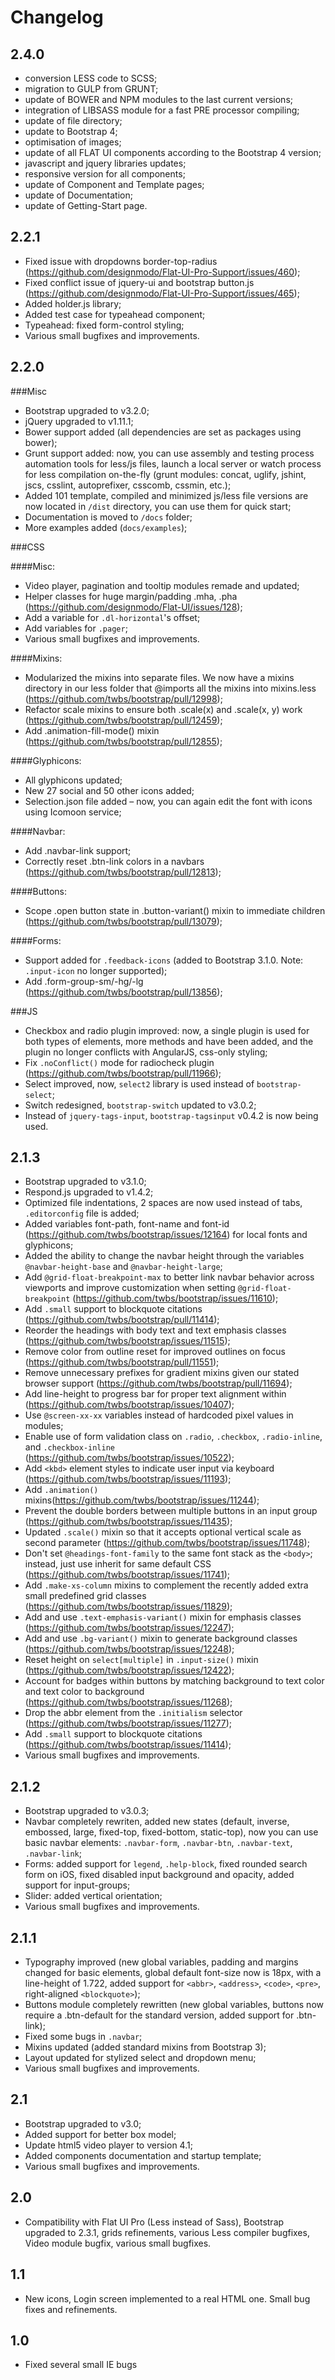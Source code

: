 # Changelog

## 2.4.0

  - conversion LESS code to SCSS;
  - migration to GULP from GRUNT;
  - update of BOWER and NPM modules to the last current versions;
  - integration of LIBSASS module for a fast PRE processor compiling;
  - update of file directory;
  - update to Bootstrap 4;
  - optimisation of images;
  - update of all FLAT UI components according to the Bootstrap 4 version;
  - javascript and jquery libraries updates;
  - responsive version for all components;
  - update of Component and Template pages;
  - update of Documentation;
  - update of Getting-Start page.

## 2.2.1

  * Fixed issue with dropdowns border-top-radius (https://github.com/designmodo/Flat-UI-Pro-Support/issues/460);
  * Fixed conflict issue of jquery-ui and bootstrap button.js (https://github.com/designmodo/Flat-UI-Pro-Support/issues/465);
  * Added holder.js library;
  * Added test case for typeahead component;
  * Typeahead: fixed form-control styling;
  * Various small bugfixes and improvements.

## 2.2.0

###Misc

  * Bootstrap upgraded to v3.2.0;
  * jQuery upgraded to v1.11.1;
  * Bower support added (all dependencies are set as packages using bower);
  * Grunt support added: now, you can use assembly and testing process automation tools for less/js files, launch a local server or watch process for less compilation on-the-fly (grunt modules: concat, uglify, jshint, jscs, csslint, autoprefixer, csscomb, cssmin, etc.);
  * Added 101 template, compiled and minimized js/less file versions are now located in `/dist` directory, you can use them for quick start;
  * Documentation is moved to `/docs` folder;
  * More examples added (`docs/examples`);

###CSS

####Misc:

  * Video player, pagination and tooltip modules remade and updated;
  * Helper classes for huge margin/padding .mha, .pha (https://github.com/designmodo/Flat-UI/issues/128);
  * Add a variable for `.dl-horizontal`'s offset;
  * Add variables for `.pager`;
  * Various small bugfixes and improvements.

####Mixins:

 * Modularized the mixins into separate files. We now have a mixins directory in our less folder that @imports all the mixins into mixins.less (https://github.com/twbs/bootstrap/pull/12998);
 * Refactor scale mixins to ensure both .scale(x) and .scale(x, y) work (https://github.com/twbs/bootstrap/pull/12459);
 * Add .animation-fill-mode() mixin (https://github.com/twbs/bootstrap/pull/12855);

####Glyphicons:
 * All glyphicons updated;
 * New 27 social and 50 other icons added;
 * Selection.json file added – now, you can again edit the font with icons using Icomoon service;

####Navbar:
 * Add .navbar-link support;
 * Correctly reset .btn-link colors in a navbars (https://github.com/twbs/bootstrap/pull/12813);

####Buttons:

 * Scope .open button state in .button-variant() mixin to immediate children (https://github.com/twbs/bootstrap/pull/13079);

####Forms:

  * Support added for `.feedback-icons` (added to Bootstrap 3.1.0. Note: `.input-icon` no longer supported);
  * Add .form-group-sm/-hg/-lg (https://github.com/twbs/bootstrap/pull/13856);

###JS

 * Checkbox and radio plugin improved: now, a single plugin is used for both types of elements, more methods and have been added, and the plugin no longer conflicts with AngularJS, css-only styling;
 * Fix `.noConflict()` mode for radiocheck plugin (https://github.com/twbs/bootstrap/pull/11966);
 * Select improved, now, `select2` library is used instead of `bootstrap-select`;
 * Switch redesigned, `bootstrap-switch` updated to v3.0.2;
 * Instead of `jquery-tags-input`, `bootstrap-tagsinput` v0.4.2 is now being used.

## 2.1.3
  * Bootstrap upgraded to v3.1.0;
  * Respond.js upgraded to v1.4.2;
  * Optimized file indentations, 2 spaces are now used instead of tabs, `.editorconfig` file is added;
  * Added variables font-path, font-name and font-id (https://github.com/twbs/bootstrap/issues/12164) for local fonts and glyphicons;
  * Added the ability to change the navbar height through the variables `@navbar-height-base` and `@navbar-height-large`;
  * Add `@grid-float-breakpoint-max` to better link navbar behavior across viewports and improve customization when setting `@grid-float-breakpoint` (https://github.com/twbs/bootstrap/issues/11610);
  * Add `.small` support to blockquote citations (https://github.com/twbs/bootstrap/pull/11414);
  * Reorder the headings with body text and text emphasis classes (https://github.com/twbs/bootstrap/issues/11515);
  * Remove color from outline reset for improved outlines on focus (https://github.com/twbs/bootstrap/pull/11551);
  * Remove unnecessary prefixes for gradient mixins given our stated browser support (https://github.com/twbs/bootstrap/pull/11694);
  * Add line-height to progress bar for proper text alignment within (https://github.com/twbs/bootstrap/issues/10407);
  * Use `@screen-xx-xx` variables instead of hardcoded pixel values in modules;
  * Enable use of form validation class on `.radio`, `.checkbox`, `.radio-inline`, and `.checkbox-inline` (https://github.com/twbs/bootstrap/issues/10522);
  * Add `<kbd>` element styles to indicate user input via keyboard (https://github.com/twbs/bootstrap/issues/11193);
  * Add `.animation()` mixins(https://github.com/twbs/bootstrap/issues/11244);
  * Prevent the double borders between multiple buttons in an input group (https://github.com/twbs/bootstrap/issues/11435);
  * Updated `.scale()` mixin so that it accepts optional vertical scale as second parameter (https://github.com/twbs/bootstrap/issues/11748);
  * Don't set `@headings-font-family` to the same font stack as the `<body>`; instead, just use inherit for same default CSS (https://github.com/twbs/bootstrap/issues/11741);
  * Add `.make-xs-column` mixins to complement the recently added extra small predefined grid classes (https://github.com/twbs/bootstrap/issues/11829);
  * Add and use `.text-emphasis-variant()` mixin for emphasis classes (https://github.com/twbs/bootstrap/issues/12247);
  * Add and use `.bg-variant()` mixin to generate background classes (https://github.com/twbs/bootstrap/issues/12248);
  * Reset height on `select[multiple]` in `.input-size()` mixin (https://github.com/twbs/bootstrap/issues/12422);
  * Account for badges within buttons by matching background to text color and text color to background (https://github.com/twbs/bootstrap/issues/11268);
  * Drop the abbr element from the `.initialism` selector (https://github.com/twbs/bootstrap/issues/11277);
  * Add `.small` support to blockquote citations (https://github.com/twbs/bootstrap/issues/11414);
  * Various small bugfixes and improvements.

## 2.1.2
  * Bootstrap upgraded to v3.0.3;
  * Navbar completely rewriten, added new states (default, inverse, embossed, large, fixed-top, fixed-bottom, static-top), now you can use basic navbar elements: `.navbar-form`, `.navbar-btn`, `.navbar-text`, `.navbar-link`;
  * Forms: added support for `legend`, `.help-block`, fixed rounded search form on iOS, fixed disabled input background and opacity, added support for input-groups;
  * Slider: added vertical orientation;
  * Various small bugfixes and improvements.

## 2.1.1
  * Typography improved (new global variables, padding and margins changed for basic elements, global default font-size now is 18px, with a line-height of 1.722, added support for `<abbr>`, `<address>`, `<code>`, `<pre>`, right-aligned `<blockquote>`);
  * Buttons module completely rewritten (new global variables, buttons now require a .btn-default for the standard version, added support for .btn-link);
  * Fixed some bugs in `.navbar`;
  * Mixins updated (added standard mixins from Bootstrap 3);
  * Layout updated for stylized select and dropdown menu;
  * Various small bugfixes and improvements.

## 2.1
  * Bootstrap upgraded to v3.0;
  * Added support for better box model;
  * Update html5 video player to version 4.1;
  * Added components documentation and startup template;
  * Various small bugfixes and improvements.

## 2.0
 * Compatibility with Flat UI Pro (Less instead of Sass), Bootstrap upgraded to 2.3.1, grids refinements, various Less compiler bugfixes, Video module bugfix, various small bugfixes.

## 1.1
 * New icons, Login screen implemented to a real HTML one. Small bug fixes and refinements.

## 1.0
 * Fixed several small IE bugs
